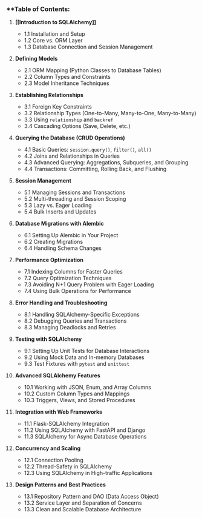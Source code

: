 
### **Table of Contents: 

1. **[[Introduction to SQLAlchemy]]**
    - 1.1 Installation and Setup
    - 1.2 Core vs. ORM Layer
    - 1.3 Database Connection and Session Management
2. **Defining Models**
    
    - 2.1 ORM Mapping (Python Classes to Database Tables)
    - 2.2 Column Types and Constraints
    - 2.3 Model Inheritance Techniques
        
3. **Establishing Relationships**
    
    - 3.1 Foreign Key Constraints
    - 3.2 Relationship Types (One-to-Many, Many-to-One, Many-to-Many)
    - 3.3 Using `relationship` and `backref`
    - 3.4 Cascading Options (Save, Delete, etc.)
        
4. **Querying the Database (CRUD Operations)**
    
    - 4.1 Basic Queries: `session.query()`, `filter()`, `all()`
    - 4.2 Joins and Relationships in Queries
    - 4.3 Advanced Querying: Aggregations, Subqueries, and Grouping
    - 4.4 Transactions: Committing, Rolling Back, and Flushing
        
5. **Session Management**
    
    - 5.1 Managing Sessions and Transactions
    - 5.2 Multi-threading and Session Scoping
    - 5.3 Lazy vs. Eager Loading
    - 5.4 Bulk Inserts and Updates
        
6. **Database Migrations with Alembic**
    
    - 6.1 Setting Up Alembic in Your Project
    - 6.2 Creating Migrations
    - 6.4 Handling Schema Changes
        
7. **Performance Optimization**
    
    - 7.1 Indexing Columns for Faster Queries
    - 7.2 Query Optimization Techniques
    - 7.3 Avoiding N+1 Query Problem with Eager Loading
    - 7.4 Using Bulk Operations for Performance
        
8. **Error Handling and Troubleshooting**
    
    - 8.1 Handling SQLAlchemy-Specific Exceptions
    - 8.2 Debugging Queries and Transactions
    - 8.3 Managing Deadlocks and Retries
        
9. **Testing with SQLAlchemy**
    
    - 9.1 Setting Up Unit Tests for Database Interactions
    - 9.2 Using Mock Data and In-memory Databases
    - 9.3 Test Fixtures with `pytest` and `unittest`
        
10. **Advanced SQLAlchemy Features**
    
    - 10.1 Working with JSON, Enum, and Array Columns
    - 10.2 Custom Column Types and Mappings
    - 10.3 Triggers, Views, and Stored Procedures
        
11. **Integration with Web Frameworks**
    
    - 11.1 Flask-SQLAlchemy Integration
    - 11.2 Using SQLAlchemy with FastAPI and Django
    - 11.3 SQLAlchemy for Async Database Operations
        
12. **Concurrency and Scaling**
    
    - 12.1 Connection Pooling
    - 12.2 Thread-Safety in SQLAlchemy
    - 12.3 Using SQLAlchemy in High-traffic Applications
        
13. **Design Patterns and Best Practices**
    
    - 13.1 Repository Pattern and DAO (Data Access Object)
    - 13.2 Service Layer and Separation of Concerns
    - 13.3 Clean and Scalable Database Architecture